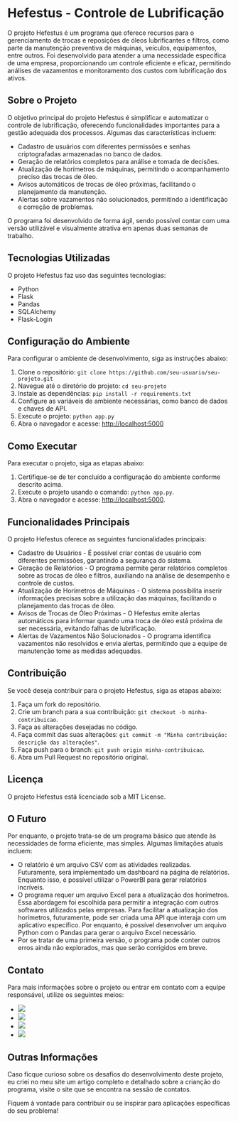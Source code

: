 <h1>Hefestus - Controle de Lubrificação</h1>

<p>O projeto Hefestus é um programa que oferece recursos para o gerenciamento de trocas e reposições de óleos lubrificantes e filtros, como parte da manutenção preventiva de máquinas, veículos, equipamentos, entre outros. Foi desenvolvido para atender a uma necessidade específica de uma empresa, proporcionando um controle eficiente e eficaz, permitindo análises de vazamentos e monitoramento dos custos com lubrificação dos ativos.</p>

<h2>Sobre o Projeto</h2>

<p>O objetivo principal do projeto Hefestus é simplificar e automatizar o controle de lubrificação, oferecendo funcionalidades importantes para a gestão adequada dos processos. Algumas das características incluem:</p>

<ul>
  <li>Cadastro de usuários com diferentes permissões e senhas criptografadas armazenadas no banco de dados.</li>
  <li>Geração de relatórios completos para análise e tomada de decisões.</li>
  <li>Atualização de horímetros de máquinas, permitindo o acompanhamento preciso das trocas de óleo.</li>
  <li>Avisos automáticos de trocas de óleo próximas, facilitando o planejamento da manutenção.</li>
  <li>Alertas sobre vazamentos não solucionados, permitindo a identificação e correção de problemas.</li>
</ul>

<p>O programa foi desenvolvido de forma ágil, sendo possível contar com uma versão utilizável e visualmente atrativa em apenas duas semanas de trabalho.</p>

<h2>Tecnologias Utilizadas</h2>

<p>O projeto Hefestus faz uso das seguintes tecnologias:</p>

<ul>
  <li>Python</li>
  <li>Flask</li>
  <li>Pandas</li>
  <li>SQLAlchemy</li>
  <li>Flask-Login</li>
</ul>

<h2>Configuração do Ambiente</h2>

<p>Para configurar o ambiente de desenvolvimento, siga as instruções abaixo:</p>

<ol>
  <li>Clone o repositório: <code>git clone https://github.com/seu-usuario/seu-projeto.git</code></li>
  <li>Navegue até o diretório do projeto: <code>cd seu-projeto</code></li>
  <li>Instale as dependências: <code>pip install -r requirements.txt</code></li>
  <li>Configure as variáveis de ambiente necessárias, como banco de dados e chaves de API.</li>
  <li>Execute o projeto: <code>python app.py</code></li>
  <li>Abra o navegador e acesse: <a href="http://localhost:5000">http://localhost:5000</a></li>
</ol>

<h2>Como Executar</h2>

<p>Para executar o projeto, siga as etapas abaixo:</p>

<ol>
  <li>Certifique-se de ter concluído a configuração do ambiente conforme descrito acima.</li>
  <li>Execute o projeto usando o comando: <code>python app.py</code>.</li>
  <li>Abra o navegador e acesse: <a href="http://localhost:5000">http://localhost:5000</a>.</li>
</ol>

<h2>Funcionalidades Principais</h2>

<p>O projeto Hefestus oferece as seguintes funcionalidades principais:</p>

<ul>
  <li>Cadastro de Usuários - É possível criar contas de usuário com diferentes permissões, garantindo a segurança do sistema.</li>
  <li>Geração de Relatórios - O programa permite gerar relatórios completos sobre as trocas de óleo e filtros, auxiliando na análise de desempenho e controle de custos.</li>
  <li>Atualização de Horímetros de Máquinas - O sistema possibilita inserir informações precisas sobre a utilização das máquinas, facilitando o planejamento das trocas de óleo.</li>
  <li>Avisos de Trocas de Óleo Próximas - O Hefestus emite alertas automáticos para informar quando uma troca de óleo está próxima de ser necessária, evitando falhas de lubrificação.</li>
  <li>Alertas de Vazamentos Não Solucionados - O programa identifica vazamentos não resolvidos e envia alertas, permitindo que a equipe de manutenção tome as medidas adequadas.</li>
</ul>

<h2>Contribuição</h2>

<p>Se você deseja contribuir para o projeto Hefestus, siga as etapas abaixo:</p>

<ol>
  <li>Faça um fork do repositório.</li>
  <li>Crie um branch para a sua contribuição: <code>git checkout -b minha-contribuicao</code>.</li>
  <li>Faça as alterações desejadas no código.</li>
  <li>Faça commit das suas alterações: <code>git commit -m "Minha contribuição: descrição das alterações"</code>.</li>
  <li>Faça push para o branch: <code>git push origin minha-contribuicao</code>.</li>
  <li>Abra um Pull Request no repositório original.</li>
</ol>

<h2>Licença</h2>

<p>O projeto Hefestus está licenciado sob a MIT License.</p>

<h2>O Futuro</h2>

<p>Por enquanto, o projeto trata-se de um programa básico que atende às necessidades de forma eficiente, mas simples. Algumas limitações atuais incluem:</p>

<ul>
  <li>O relatório é um arquivo CSV com as atividades realizadas. Futuramente, será implementado um dashboard na página de relatórios. Enquanto isso, é possível utilizar o PowerBI para gerar relatórios incríveis.</li>
  <li>O programa requer um arquivo Excel para a atualização dos horímetros. Essa abordagem foi escolhida para permitir a integração com outros softwares utilizados pelas empresas. Para facilitar a atualização dos horímetros, futuramente, pode ser criada uma API que interaja com um aplicativo específico. Por enquanto, é possível desenvolver um arquivo Python com o Pandas para gerar o arquivo Excel necessário.</li>
  <li>Por se tratar de uma primeira versão, o programa pode conter outros erros ainda não explorados, mas que serão corrigidos em breve.</li>
</ul>

<h2>Contato</h2>

<p>Para mais informações sobre o projeto ou entrar em contato com a equipe responsável, utilize os seguintes meios:</p>

<ul>
  <li><a href="mailto:rianbispo028@gmail.com"><img src="https://img.shields.io/badge/Email-rianbispo028%40gmail.com-red?style=flat&logo=gmail"></a></li>
  <li><a href="https://rianalytics.wordpress.com/"><img src="https://img.shields.io/badge/Website-rianalytics.wordpress.com-blue?style=flat&logo=wordpress"></a></li>
  <li><a href="https://www.linkedin.com/in/rian-bispo/"><img src="https://img.shields.io/badge/LinkedIn-rian--bispo-blue?style=flat&logo=linkedin"></a></li>
  <li><a href="https://www.instagram.com/rian.bsp/"><img src="https://img.shields.io/badge/Instagram-rian.bsp-purple?style=flat&logo=instagram"></a></li>
</ul>


<h2>Outras Informações</h2>

<p>Caso ficque curioso sobre os desafios do desenvolvimento deste projeto, eu criei no meu site um artigo completo e detalhado sobre a crianção do programa, visite o site que se encontra na sessão de contatos.</p>
<p>Fiquem à vontade para contribuir ou se inspirar para aplicações específicas do seu problema!</p>
